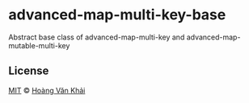 # advanced-map-multi-key-base

Abstract base class of advanced-map-multi-key and advanced-map-mutable-multi-key

## License

[MIT](https://git.io/vhaEz) © [Hoàng Văn Khải](https://github.com/KSXGitHub)
